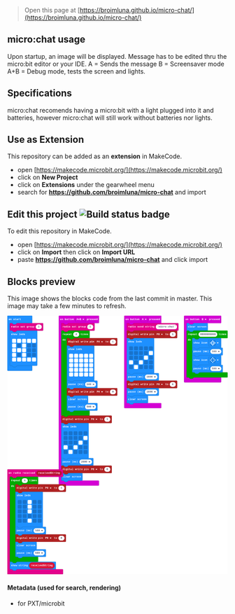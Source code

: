 
> Open this page at [https://broimluna.github.io/micro-chat/](https://broimluna.github.io/micro-chat/)

## micro:chat usage

Upon startup, an image will be displayed.
Message has to be edited thru the micro:bit editor or your IDE.
A = Sends the message
B = Screensaver mode
A+B = Debug mode, tests the screen and lights.

## Specifications

micro:chat recomends having a micro:bit with a light plugged into it and batteries, however micro:chat will still work without batteries nor lights.


## Use as Extension

This repository can be added as an **extension** in MakeCode.

* open [https://makecode.microbit.org/](https://makecode.microbit.org/)
* click on **New Project**
* click on **Extensions** under the gearwheel menu
* search for **https://github.com/broimluna/micro-chat** and import

## Edit this project ![Build status badge](https://github.com/broimluna/micro-chat/workflows/MakeCode/badge.svg)

To edit this repository in MakeCode.

* open [https://makecode.microbit.org/](https://makecode.microbit.org/)
* click on **Import** then click on **Import URL**
* paste **https://github.com/broimluna/micro-chat** and click import

## Blocks preview

This image shows the blocks code from the last commit in master.
This image may take a few minutes to refresh.

![A rendered view of the blocks](https://github.com/broimluna/micro-chat/raw/master/.github/makecode/blocks.png)

#### Metadata (used for search, rendering)

* for PXT/microbit
<script src="https://makecode.com/gh-pages-embed.js"></script><script>makeCodeRender("{{ site.makecode.home_url }}", "{{ site.github.owner_name }}/{{ site.github.repository_name }}");</script>


